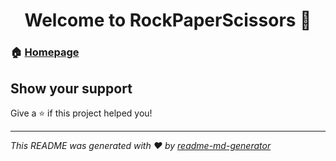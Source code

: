 <h1 align="center">Welcome to RockPaperScissors 👋</h1>
<p>
</p>

### 🏠 [Homepage](localhost:3000)

## Show your support

Give a ⭐️ if this project helped you!

***
_This README was generated with ❤️ by [readme-md-generator](https://github.com/kefranabg/readme-md-generator)_